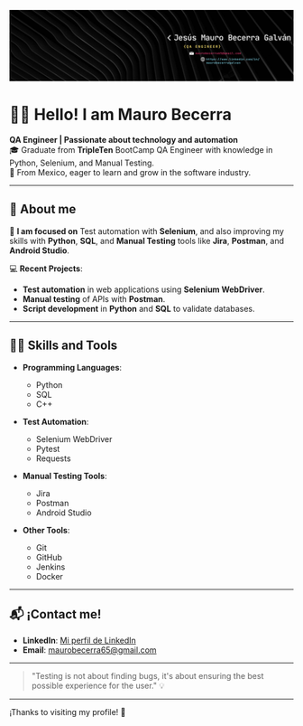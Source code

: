 ![Banner](https://github.com/BMauro147/About-me/blob/0f7cef1cda7903087edf0d755c4d5e05c8515741/Banner%20Para%20LinkedIn%20Desarrollador%20De%20Software%20Moderno%20Negro.png?raw=true)

# 👨‍💻 **Hello! I am Mauro Becerra**  
**QA Engineer | Passionate about technology and automation**  
🎓 Graduate from **TripleTen** BootCamp QA Engineer with knowledge in Python, Selenium, and Manual Testing.  
📍 From Mexico, eager to learn and grow in the software industry.


---

## 🚀 **About me**

🌱 **I am focused on** Test automation with **Selenium**, and also improving my skills with **Python**, **SQL**, and **Manual Testing** tools like **Jira**, **Postman**, and **Android Studio**.


💻 **Recent Projects**:  
- **Test automation** in web applications using **Selenium WebDriver**.  
- **Manual testing** of APIs with **Postman**.  
- **Script development** in **Python** and **SQL** to validate databases.


---
## 🧑‍💻 **Skills and Tools**

- **Programming Languages**:  
  - Python  
  - SQL  
  - C++

- **Test Automation**:  
  - Selenium WebDriver  
  - Pytest  
  - Requests

- **Manual Testing Tools**:  
  - Jira  
  - Postman  
  - Android Studio

- **Other Tools**:  
  - Git  
  - GitHub  
  - Jenkins  
  - Docker
---

## 📬 **¡Contact me!**

- **LinkedIn**: [Mi perfil de LinkedIn](https://www.linkedin.com/in/maurobecerragalvan/)  
- **Email**: [maurobecerra65@gmail.com](mailto:maurobecerra65@gmail.com)  

---

> "Testing is not about finding bugs, it's about ensuring the best possible experience for the user." 💡

---

¡Thanks to visiting my profile! 🌟
